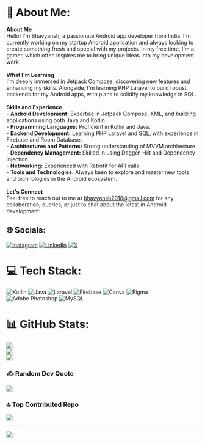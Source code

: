 # 💫 About Me:
<b>About Me</b><br>Hello! I'm Bhavyansh, a passionate Android app developer from India. I'm currently working on my startup Android application and always looking to create something fresh and special with my projects. In my free time, I'm a gamer, which often inspires me to bring unique ideas into my development work.<br><br><b>What I'm Learning</b><br>I'm deeply immersed in Jetpack Compose, discovering new features and enhancing my skills. Alongside, I'm learning PHP Laravel to build robust backends for my Android apps, with plans to solidify my knowledge in SQL.<br><br><b>Skills and Experience</b><br>- <b>Android Development:</b> Expertise in Jetpack Compose, XML, and building applications using both Java and Kotlin.<br>- <b>Programming Languages:</b> Proficient in Kotlin and Java.<br>- <b>Backend Development:</b> Learning PHP Laravel and SQL, with experience in Firebase and Room Database.<br>- <b>Architectures and Patterns:</b> Strong understanding of MVVM architecture.<br>- <b>Dependency Management:</b> Skilled in using Dagger-Hilt and Dependency Injection.<br>- <b>Networking:</b> Experienced with Retrofit for API calls.<br>- <b>Tools and Technologies:</b> Always keen to explore and master new tools and technologies in the Android ecosystem.<br><br><b>Let's Connect</b><br>Feel free to reach out to me at bhavyansh2018@gmail.com for any collaboration, queries, or just to chat about the latest in Android development!


## 🌐 Socials:
[![Instagram](https://img.shields.io/badge/Instagram-%23E4405F.svg?logo=Instagram&logoColor=white)](https://instagram.com/bhavyansh_03) [![LinkedIn](https://img.shields.io/badge/LinkedIn-%230077B5.svg?logo=linkedin&logoColor=white)](https://www.linkedin.com/in/bhavyansh-b-13711a218/) [![X](https://img.shields.io/badge/X-black.svg?logo=X&logoColor=white)](https://x.com/Bhavyansh_03) 

# 💻 Tech Stack:
![Kotlin](https://img.shields.io/badge/kotlin-%237F52FF.svg?style=for-the-badge&logo=kotlin&logoColor=white) ![Java](https://img.shields.io/badge/java-%23ED8B00.svg?style=for-the-badge&logo=openjdk&logoColor=white) ![Laravel](https://img.shields.io/badge/laravel-%23FF2D20.svg?style=for-the-badge&logo=laravel&logoColor=white) ![Firebase](https://img.shields.io/badge/firebase-a08021?style=for-the-badge&logo=firebase&logoColor=ffcd34) ![Canva](https://img.shields.io/badge/Canva-%2300C4CC.svg?style=for-the-badge&logo=Canva&logoColor=white) ![Figma](https://img.shields.io/badge/figma-%23F24E1E.svg?style=for-the-badge&logo=figma&logoColor=white) ![Adobe Photoshop](https://img.shields.io/badge/adobe%20photoshop-%2331A8FF.svg?style=for-the-badge&logo=adobe%20photoshop&logoColor=white) ![MySQL](https://img.shields.io/badge/mysql-4479A1.svg?style=for-the-badge&logo=mysql&logoColor=white)
# 📊 GitHub Stats:
![](https://github-readme-stats.vercel.app/api?username=Bhavyansh03-tech&theme=dark&hide_border=false&include_all_commits=false&count_private=true)<br/>
![](https://github-readme-streak-stats.herokuapp.com/?user=Bhavyansh03-tech&theme=dark&hide_border=false)<br/>
![](https://github-readme-stats.vercel.app/api/top-langs/?username=Bhavyansh03-tech&theme=dark&hide_border=false&include_all_commits=false&count_private=true&layout=compact)

### ✍️ Random Dev Quote
![](https://quotes-github-readme.vercel.app/api?type=horizontal&theme=radical)

### 🔝 Top Contributed Repo
![](https://github-contributor-stats.vercel.app/api?username=Bhavyansh03-tech&limit=5&theme=dark&combine_all_yearly_contributions=true)

---
[![](https://visitcount.itsvg.in/api?id=Bhavyansh03-tech&icon=0&color=0)](https://visitcount.itsvg.in)
